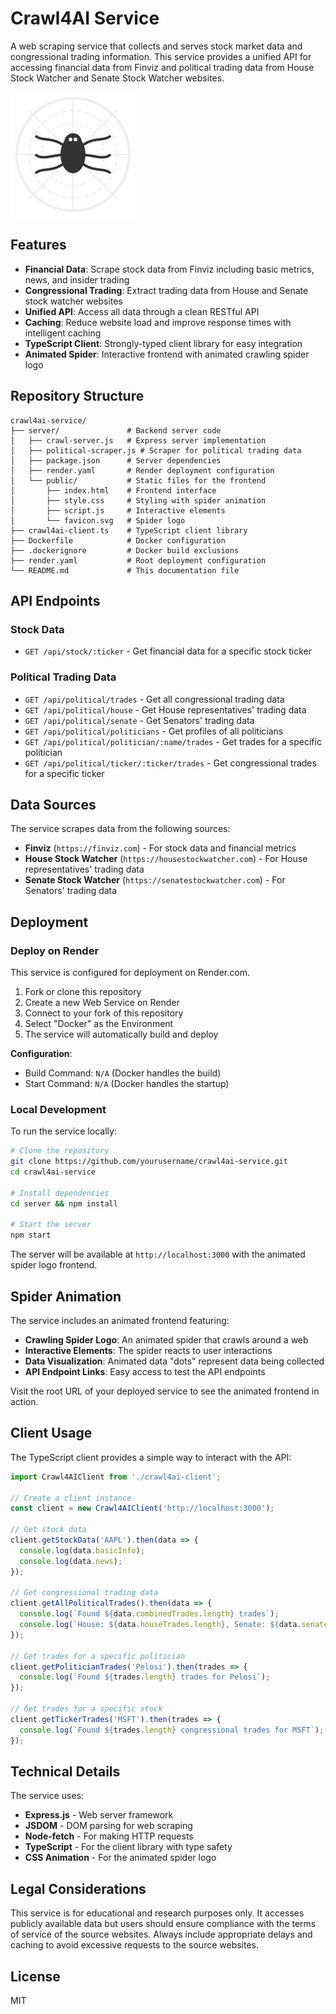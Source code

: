 # Crawl4AI Service

A web scraping service that collects and serves stock market data and congressional trading information. This service provides a unified API for accessing financial data from Finviz and political trading data from House Stock Watcher and Senate Stock Watcher websites.

![Crawl4AI Spider Logo](server/public/favicon.svg)

## Features

- **Financial Data**: Scrape stock data from Finviz including basic metrics, news, and insider trading
- **Congressional Trading**: Extract trading data from House and Senate stock watcher websites
- **Unified API**: Access all data through a clean RESTful API
- **Caching**: Reduce website load and improve response times with intelligent caching
- **TypeScript Client**: Strongly-typed client library for easy integration
- **Animated Spider**: Interactive frontend with animated crawling spider logo

## Repository Structure

```
crawl4ai-service/
├── server/               # Backend server code
│   ├── crawl-server.js   # Express server implementation
│   ├── political-scraper.js # Scraper for political trading data
│   ├── package.json      # Server dependencies
│   ├── render.yaml       # Render deployment configuration
│   └── public/           # Static files for the frontend
│       ├── index.html    # Frontend interface
│       ├── style.css     # Styling with spider animation
│       ├── script.js     # Interactive elements
│       └── favicon.svg   # Spider logo
├── crawl4ai-client.ts    # TypeScript client library
├── Dockerfile            # Docker configuration
├── .dockerignore         # Docker build exclusions
├── render.yaml           # Root deployment configuration
└── README.md             # This documentation file
```

## API Endpoints

### Stock Data
- `GET /api/stock/:ticker` - Get financial data for a specific stock ticker

### Political Trading Data
- `GET /api/political/trades` - Get all congressional trading data
- `GET /api/political/house` - Get House representatives' trading data
- `GET /api/political/senate` - Get Senators' trading data
- `GET /api/political/politicians` - Get profiles of all politicians
- `GET /api/political/politician/:name/trades` - Get trades for a specific politician
- `GET /api/political/ticker/:ticker/trades` - Get congressional trades for a specific ticker

## Data Sources

The service scrapes data from the following sources:
- **Finviz** (`https://finviz.com`) - For stock data and financial metrics
- **House Stock Watcher** (`https://housestockwatcher.com`) - For House representatives' trading data
- **Senate Stock Watcher** (`https://senatestockwatcher.com`) - For Senators' trading data

## Deployment

### Deploy on Render

This service is configured for deployment on Render.com.

1. Fork or clone this repository
2. Create a new Web Service on Render
3. Connect to your fork of this repository
4. Select "Docker" as the Environment
5. The service will automatically build and deploy

**Configuration**:
- Build Command: `N/A` (Docker handles the build)
- Start Command: `N/A` (Docker handles the startup)

### Local Development

To run the service locally:

```bash
# Clone the repository
git clone https://github.com/yourusername/crawl4ai-service.git
cd crawl4ai-service

# Install dependencies
cd server && npm install

# Start the server
npm start
```

The server will be available at `http://localhost:3000` with the animated spider logo frontend.

## Spider Animation

The service includes an animated frontend featuring:

- **Crawling Spider Logo**: An animated spider that crawls around a web
- **Interactive Elements**: The spider reacts to user interactions
- **Data Visualization**: Animated data "dots" represent data being collected
- **API Endpoint Links**: Easy access to test the API endpoints

Visit the root URL of your deployed service to see the animated frontend in action.

## Client Usage

The TypeScript client provides a simple way to interact with the API:

```typescript
import Crawl4AIClient from './crawl4ai-client';

// Create a client instance
const client = new Crawl4AIClient('http://localhost:3000');

// Get stock data
client.getStockData('AAPL').then(data => {
  console.log(data.basicInfo);
  console.log(data.news);
});

// Get congressional trading data
client.getAllPoliticalTrades().then(data => {
  console.log(`Found ${data.combinedTrades.length} trades`);
  console.log(`House: ${data.houseTrades.length}, Senate: ${data.senateTrades.length}`);
});

// Get trades for a specific politician
client.getPoliticianTrades('Pelosi').then(trades => {
  console.log(`Found ${trades.length} trades for Pelosi`);
});

// Get trades for a specific stock
client.getTickerTrades('MSFT').then(trades => {
  console.log(`Found ${trades.length} congressional trades for MSFT`);
});
```

## Technical Details

The service uses:
- **Express.js** - Web server framework
- **JSDOM** - DOM parsing for web scraping
- **Node-fetch** - For making HTTP requests
- **TypeScript** - For the client library with type safety
- **CSS Animation** - For the animated spider logo

## Legal Considerations

This service is for educational and research purposes only. It accesses publicly available data but users should ensure compliance with the terms of service of the source websites. Always include appropriate delays and caching to avoid excessive requests to the source websites.

## License

MIT